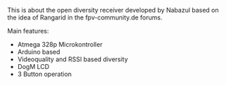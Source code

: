 This is about the open diversity receiver developed by Nabazul based on the idea of Rangarid in the fpv-community.de forums.

Main features:

- Atmega 328p Microkontroller
- Arduino based
- Videoquality and RSSI based diversity
- DogM LCD
- 3 Button operation